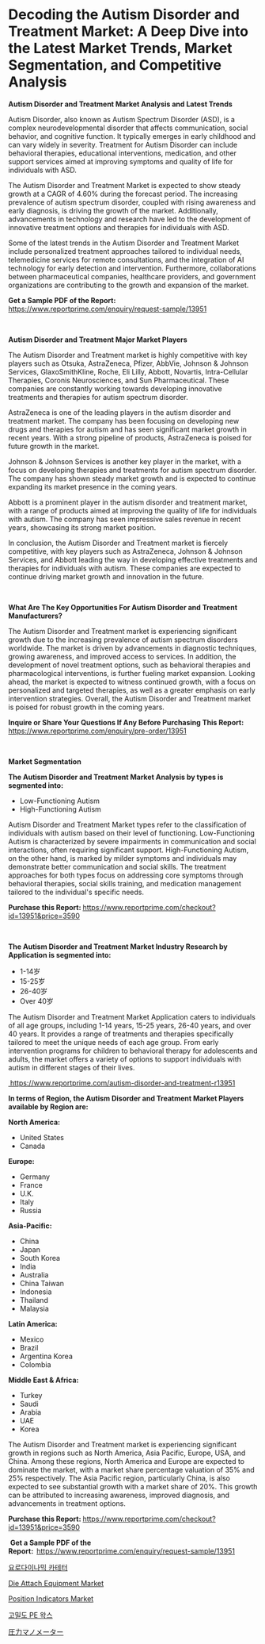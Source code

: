 <p><h1>Decoding the Autism Disorder and Treatment Market: A Deep Dive into the Latest Market Trends, Market Segmentation, and Competitive Analysis</h1></p><p><strong>Autism Disorder and Treatment Market Analysis and Latest Trends</strong></p>
<p><p>Autism Disorder, also known as Autism Spectrum Disorder (ASD), is a complex neurodevelopmental disorder that affects communication, social behavior, and cognitive function. It typically emerges in early childhood and can vary widely in severity. Treatment for Autism Disorder can include behavioral therapies, educational interventions, medication, and other support services aimed at improving symptoms and quality of life for individuals with ASD.</p><p>The Autism Disorder and Treatment Market is expected to show steady growth at a CAGR of 4.60% during the forecast period. The increasing prevalence of autism spectrum disorder, coupled with rising awareness and early diagnosis, is driving the growth of the market. Additionally, advancements in technology and research have led to the development of innovative treatment options and therapies for individuals with ASD.</p><p>Some of the latest trends in the Autism Disorder and Treatment Market include personalized treatment approaches tailored to individual needs, telemedicine services for remote consultations, and the integration of AI technology for early detection and intervention. Furthermore, collaborations between pharmaceutical companies, healthcare providers, and government organizations are contributing to the growth and expansion of the market.</p></p>
<p><strong>Get a Sample PDF of the Report:&nbsp;</strong> <a href="https://www.reportprime.com/enquiry/request-sample/13951">https://www.reportprime.com/enquiry/request-sample/13951</a></p>
<p>&nbsp;</p>
<p><strong>Autism Disorder and Treatment Major Market Players</strong></p>
<p><p>The Autism Disorder and Treatment market is highly competitive with key players such as Otsuka, AstraZeneca, Pfizer, AbbVie, Johnson & Johnson Services, GlaxoSmithKline, Roche, Eli Lilly, Abbott, Novartis, Intra-Cellular Therapies, Coronis Neurosciences, and Sun Pharmaceutical. These companies are constantly working towards developing innovative treatments and therapies for autism spectrum disorder.</p><p>AstraZeneca is one of the leading players in the autism disorder and treatment market. The company has been focusing on developing new drugs and therapies for autism and has seen significant market growth in recent years. With a strong pipeline of products, AstraZeneca is poised for future growth in the market.</p><p>Johnson & Johnson Services is another key player in the market, with a focus on developing therapies and treatments for autism spectrum disorder. The company has shown steady market growth and is expected to continue expanding its market presence in the coming years.</p><p>Abbott is a prominent player in the autism disorder and treatment market, with a range of products aimed at improving the quality of life for individuals with autism. The company has seen impressive sales revenue in recent years, showcasing its strong market position.</p><p>In conclusion, the Autism Disorder and Treatment market is fiercely competitive, with key players such as AstraZeneca, Johnson & Johnson Services, and Abbott leading the way in developing effective treatments and therapies for individuals with autism. These companies are expected to continue driving market growth and innovation in the future.</p></p>
<p>&nbsp;</p>
<p><strong>What Are The Key Opportunities For Autism Disorder and Treatment Manufacturers?</strong></p>
<p><p>The Autism Disorder and Treatment market is experiencing significant growth due to the increasing prevalence of autism spectrum disorders worldwide. The market is driven by advancements in diagnostic techniques, growing awareness, and improved access to services. In addition, the development of novel treatment options, such as behavioral therapies and pharmacological interventions, is further fueling market expansion. Looking ahead, the market is expected to witness continued growth, with a focus on personalized and targeted therapies, as well as a greater emphasis on early intervention strategies. Overall, the Autism Disorder and Treatment market is poised for robust growth in the coming years.</p></p>
<p><strong>Inquire or Share Your Questions If Any Before Purchasing This Report:</strong> <a href="https://www.reportprime.com/enquiry/pre-order/13951">https://www.reportprime.com/enquiry/pre-order/13951</a></p>
<p>&nbsp;</p>
<p><strong>Market Segmentation</strong></p>
<p><strong>The Autism Disorder and Treatment Market Analysis by types is segmented into:</strong></p>
<p><ul><li>Low-Functioning Autism</li><li>High-Functioning Autism</li></ul></p>
<p><p>Autism Disorder and Treatment Market types refer to the classification of individuals with autism based on their level of functioning. Low-Functioning Autism is characterized by severe impairments in communication and social interactions, often requiring significant support. High-Functioning Autism, on the other hand, is marked by milder symptoms and individuals may demonstrate better communication and social skills. The treatment approaches for both types focus on addressing core symptoms through behavioral therapies, social skills training, and medication management tailored to the individual's specific needs.</p></p>
<p><strong>Purchase this Report:&nbsp;</strong><a href="https://www.reportprime.com/checkout?id=13951&price=3590">https://www.reportprime.com/checkout?id=13951&price=3590</a></p>
<p>&nbsp;</p>
<p><strong>The Autism Disorder and Treatment Market Industry Research by Application is segmented into:</strong></p>
<p><ul><li>1-14岁</li><li>15-25岁</li><li>26-40岁</li><li>Over 40岁</li></ul></p>
<p><p>The Autism Disorder and Treatment Market Application caters to individuals of all age groups, including 1-14 years, 15-25 years, 26-40 years, and over 40 years. It provides a range of treatments and therapies specifically tailored to meet the unique needs of each age group. From early intervention programs for children to behavioral therapy for adolescents and adults, the market offers a variety of options to support individuals with autism in different stages of their lives.</p></p>
<p><a href="https://www.reportprime.com/autism-disorder-and-treatment-r13951">&nbsp;https://www.reportprime.com/autism-disorder-and-treatment-r13951</a></p>
<p><strong>In terms of Region, the Autism Disorder and Treatment Market Players available by Region are:</strong></p>
<p>
    <p> <strong> North America: </strong>
        <ul>
            <li>United States</li>
            <li>Canada</li>
        </ul>
        </p> 
    <p> <strong> Europe: </strong>
        <ul>
            <li>Germany</li>
            <li>France</li>
            <li>U.K.</li>
            <li>Italy</li>
            <li>Russia</li>
        </ul>
        </p> 
    <p> <strong> Asia-Pacific: </strong>
        <ul>
            <li>China</li>
            <li>Japan</li>
            <li>South Korea</li>
            <li>India</li>
            <li>Australia</li>
            <li>China Taiwan</li>
            <li>Indonesia</li>
            <li>Thailand</li>
            <li>Malaysia</li>
        </ul>
        </p> 
    <p> <strong> Latin America: </strong>
        <ul>
            <li>Mexico</li>
            <li>Brazil</li>
            <li>Argentina Korea</li>
            <li>Colombia</li>
        </ul>
        </p> 
    <p> <strong> Middle East & Africa: </strong>
        <ul>
            <li>Turkey</li>
            <li>Saudi</li>
            <li>Arabia</li>
            <li>UAE</li>
            <li>Korea</li>
        </ul>
    </p>
    </p>
<p><p>The Autism Disorder and Treatment market is experiencing significant growth in regions such as North America, Asia Pacific, Europe, USA, and China. Among these regions, North America and Europe are expected to dominate the market, with a market share percentage valuation of 35% and 25% respectively. The Asia Pacific region, particularly China, is also expected to see substantial growth with a market share of 20%. This growth can be attributed to increasing awareness, improved diagnosis, and advancements in treatment options.</p></p>
<p><strong>Purchase this Report: </strong><a href="https://www.reportprime.com/checkout?id=13951&price=3590">https://www.reportprime.com/checkout?id=13951&price=3590</a></p>
<p>&nbsp;<strong>Get a Sample PDF of the Report:&nbsp;&nbsp;</strong><a href="https://www.reportprime.com/enquiry/request-sample/13951">https://www.reportprime.com/enquiry/request-sample/13951</a></p>
<p><strong></strong></p>
<p><p><a href="https://medium.com/@nyahreinger1/%EC%9A%B0%EB%A1%9C%EB%8B%A4%EC%9D%B4%EB%82%B4%EB%AF%B9-%EC%B9%B4%ED%85%8C%ED%84%B0-%EC%8B%9C%EC%9E%A5%EC%9D%80-%EC%8B%9C%EC%9E%A5-%EC%A0%90%EC%9C%A0%EC%9C%A8-%EC%8B%9C%EC%9E%A5-%EB%8F%99%ED%96%A5-%EA%B7%B8%EB%A6%AC%EA%B3%A0-%EC%8B%9C%EC%9E%A5-%EC%84%B1%EC%9E%A5%EC%97%90-%EB%8C%80%ED%95%9C-%EC%A0%95%EB%B3%B4%EB%A5%BC-%EC%A0%9C%EA%B3%B5%ED%95%A9%EB%8B%88%EB%8B%A4-37f0f7c60c3d">요로다이나믹 카테터</a></p><p><a href="https://view.publitas.com/reportprime-1/die-attach-equipment-market-size-and-market-trends-complete-industry-overview-2024-to-2031/">Die Attach Equipment Market</a></p><p><a href="https://extreme-scabiosa-c81.notion.site/Position-Indicators-Market-The-Key-To-Successful-Business-Strategy-Forecast-Till-2031-60eb4da2e966457d98fb1baaaa9654b5">Position Indicators Market</a></p><p><a href="https://medium.com/@darrellacocha676/%EA%B3%A0%EB%B0%80%EB%8F%84-pe-%EC%99%81%EC%8A%A4-%EC%8B%9C%EC%9E%A5-%EA%B2%BD%EC%9F%81-%EB%B6%84%EC%84%9D-%EC%8B%9C%EC%9E%A5-%EB%8F%99%ED%96%A5-%EB%B0%8F-2031%EB%85%84%EA%B9%8C%EC%A7%80%EC%9D%98-%EC%98%88%EC%B8%A1-337e6a1639b0">고밀도 PE 왁스</a></p><p><a href="https://medium.com/@edwards13jessica/%E5%9C%A7%E5%8A%9B%E3%83%9E%E3%83%8E%E3%83%A1%E3%83%BC%E3%82%BF%E3%83%BC%E5%B8%82%E5%A0%B4%E3%82%A4%E3%83%B3%E3%82%B5%E3%82%A4%E3%83%88-%E5%B8%82%E5%A0%B4%E5%8B%95%E5%90%91-%E6%88%90%E9%95%B7-2024%E5%B9%B4%E3%81%8B%E3%82%892031%E5%B9%B4%E3%81%BE%E3%81%A7%E3%81%AE%E4%BA%88%E6%B8%AC-eb906952eac1">圧力マノメーター</a></p></p>